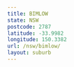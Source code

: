 ```yaml
---
title: BIMLOW
state: NSW
postcode: 2787
latitude: -33.9982
longitude: 150.3382
url: /nsw/bimlow/
layout: suburb
---
```


